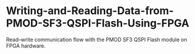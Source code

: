 # Writing-and-Reading-Data-from-PMOD-SF3-QSPI-Flash-Using-FPGA
Read–write communication flow with the PMOD SF3 QSPI Flash module on FPGA hardware.
